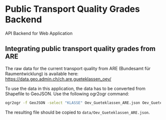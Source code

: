 # Public Transport Quality Grades Backend
API Backend for Web Application

## Integrating public transport quality grades from ARE

The raw data for the current transport quality from ARE (Bundesamt für Raumentwicklung) is available here: <https://data.geo.admin.ch/ch.are.gueteklassen_oev/>

To use the data in this application, the data has to be converted from Shapefile to GeoJSON.
Use the following ogr2ogr command:

```bash
ogr2ogr -f GeoJSON -select "KLASSE" Oev_Gueteklassen_ARE.json Oev_Gueteklassen_ARE.shp -lco RFC7946=YES
```

The resulting file should be copied to `data/Oev_Gueteklassen_ARE.json`.
